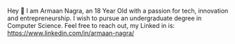 Hey 👋 I am Armaan Nagra, an 18 Year Old with a passion for tech, innovation and entrepreneurship. 
I wish to pursue an undergraduate degree in Computer Science.
Feel free to reach out, my Linked in is:
https://www.linkedin.com/in/armaan-nagra/
